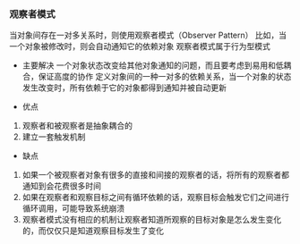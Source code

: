 ### 观察者模式

当对象间存在一对多关系时，则使用观察者模式（Observer Pattern）
比如，当一个对象被修改时，则会自动通知它的依赖对象
观察者模式属于行为型模式


+ 主要解决
一个对象状态改变给其他对象通知的问题，而且要考虑到易用和低耦合，保证高度的协作
定义对象间的一种一对多的依赖关系，当一个对象的状态发生改变时，所有依赖于它的对象都得到通知并被自动更新


+ 优点
1. 观察者和被观察者是抽象耦合的
2. 建立一套触发机制

+ 缺点
1. 如果一个被观察者对象有很多的直接和间接的观察者的话，将所有的观察者都通知到会花费很多时间
2. 如果在观察者和观察目标之间有循环依赖的话，观察目标会触发它们之间进行循环调用，可能导致系统崩溃
3. 观察者模式没有相应的机制让观察者知道所观察的目标对象是怎么发生变化的，而仅仅只是知道观察目标发生了变化